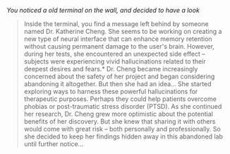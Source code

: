 *You noticed a old terminal on the wall, and decided to have a look*
>Inside the terminal, you find a message left behind by someone named Dr. Katherine Cheng. She seems to be working on creating a new type of neural interface that can enhance memory retention without causing permanent damage to the user's brain. However, during her tests, she encountered an unexpected side effect – subjects were experiencing vivid hallucinations related to their deepest desires and fears.*
>Dr. Cheng became increasingly concerned about the safety of her project and began considering abandoning it altogether. But then she had an idea... She started exploring ways to harness these powerful hallucinations for therapeutic purposes. Perhaps they could help patients overcome phobias or post-traumatic stress disorder (PTSD).
>As she continued her research, Dr. Cheng grew more optimistic about the potential benefits of her discovery. But she knew that sharing it with others would come with great risk – both personally and professionally. So she decided to keep her findings hidden away in this abandoned lab until further notice...
